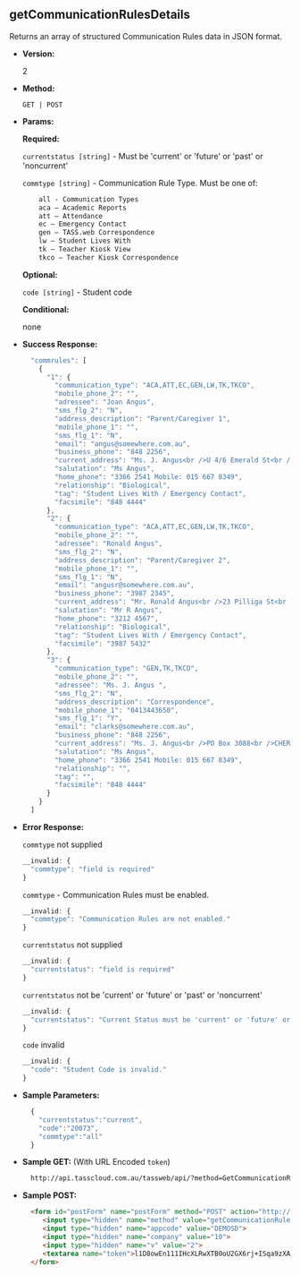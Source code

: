 **getCommunicationRulesDetails**
----
  Returns an array of structured Communication Rules data in JSON format.

* **Version:**

  2

* **Method:**

  `GET | POST`
  
*  **Params:**

   **Required:**

   `currentstatus [string]` -  Must be 'current' or 'future' or 'past' or 'noncurrent'

   `commtype [string]` - Communication Rule Type. Must be one of:
    ```HTML
        all - Communication Types
        aca – Academic Reports
        att – Attendance
        ec – Emergency Contact
        gen – TASS.web Correspondence
        lw – Student Lives With
        tk – Teacher Kiosk View
        tkco – Teacher Kiosk Correspondence
    ```
   
   **Optional:**

   `code [string]` - Student code
 
   **Conditional:**
 
   none

* **Success Response:**

    ```javascript
      "commrules": [
        {
          "1": {
            "communication_type": "ACA,ATT,EC,GEN,LW,TK,TKCO",
            "mobile_phone_2": "",
            "adressee": "Joan Angus",
            "sms_flg_2": "N",
            "address_description": "Parent/Caregiver 1",
            "mobile_phone_1": "",
            "sms_flg_1": "N",
            "email": "angus@somewhere.com.au",
            "business_phone": "848 2256",
            "current_address": "Ms. J. Angus<br />U 4/6 Emerald St<br />KEDRON QLD 4031",
            "salutation": "Ms Angus",
            "home_phone": "3366 2541 Mobile: 015 667 8349",
            "relationship": "Biological",
            "tag": "Student Lives With / Emergency Contact",
            "facsimile": "848 4444"
          },
          "2": {
            "communication_type": "ACA,ATT,EC,GEN,LW,TK,TKCO",
            "mobile_phone_2": "",
            "adressee": "Ronald Angus",
            "sms_flg_2": "N",
            "address_description": "Parent/Caregiver 2",
            "mobile_phone_1": "",
            "sms_flg_1": "N",
            "email": "angusr@somewhere.com.au",
            "business_phone": "3987 2345",
            "current_address": "Mr. Ronald Angus<br />23 Pilliga St<br />WAVELL HEIGHTS QLD 4012",
            "salutation": "Mr R Angus",
            "home_phone": "3212 4567",
            "relationship": "Biological",
            "tag": "Student Lives With / Emergency Contact",
            "facsimile": "3987 5432"
          },
          "3": {
            "communication_type": "GEN,TK,TKCO",
            "mobile_phone_2": "",
            "adressee": "Ms. J. Angus ",
            "sms_flg_2": "N",
            "address_description": "Correspondence",
            "mobile_phone_1": "0413443650",
            "sms_flg_1": "Y",
            "email": "clarks@somewhere.com.au",
            "business_phone": "848 2256",
            "current_address": "Ms. J. Angus<br />PO Box 3088<br />CHERMSIDE WEST QLD 4032",
            "salutation": "Ms Angus",
            "home_phone": "3366 2541 Mobile: 015 667 8349",
            "relationship": "",
            "tag": "",
            "facsimile": "848 4444"
          }
        }
      ]
    ```
 
* **Error Response:**

    `commtype` not supplied
    ```javascript
    __invalid: {
      "commtype": "field is required"
    }
    ```

    `commtype` - Communication Rules must be enabled. 
    ```javascript
    __invalid: {
      "commtype": "Communication Rules are not enabled."
    }
    ```

    `currentstatus` not supplied
    ```javascript
    __invalid: {
      "currentstatus": "field is required"
    }
    ```

    `currentstatus` not be 'current' or 'future' or 'past' or 'noncurrent'
    ```javascript
    __invalid: {
      "currentstatus": "Current Status must be 'current' or 'future' or 'past' or 'noncurrent'."
    }
    ```

    `code` invalid
    ```javascript
    __invalid: {
      "code": "Student Code is invalid."
    }
    ```
    
* **Sample Parameters:**

  ```javascript
    { 
      "currentstatus":"current",
      "code":"20073",
      "commtype":"all"
    }
  ```

* **Sample GET:** (With URL Encoded `token`)

  ```HTML
    http://api.tasscloud.com.au/tassweb/api/?method=GetCommunicationRulesDetails&appcode=DEMOSD&company=10&v=2&token=l1D8owEn111IHcXLRwXTB0oU2GX6rj%2BISqa9zXA8We3J3mwgjW5pdUvFK3%2FIZ4mJ4bMyfKTmEoup%2B3tTE9GeLQ%3D%3D
  ```
  
* **Sample POST:**

  ```HTML
    <form id="postForm" name="postForm" method="POST" action="http://api.tasscloud.com.au/api/">
       <input type="hidden" name="method" value="getCommunicationRulesDetails">
       <input type="hidden" name="appcode" value="DEMOSD">
       <input type="hidden" name="company" value="10">
       <input type="hidden" name="v" value="2">
       <textarea name="token">l1D8owEn111IHcXLRwXTB0oU2GX6rj+ISqa9zXA8We3J3mwgjW5pdUvFK3/IZ4mJ4bMyfKTmEoup+3tTE9GeLQ==</textarea>
    </form>
  ```
